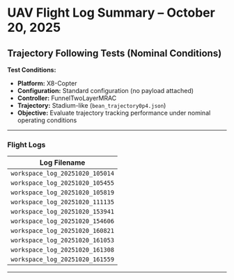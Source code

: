# UAV Flight Log Summary – October 20, 2025

## **Trajectory Following Tests (Nominal Conditions)**

**Test Conditions:**
- **Platform:** X8-Copter  
- **Configuration:** Standard configuration (no payload attached)  
- **Controller:** FunnelTwoLayerMRAC  
- **Trajectory:** Stadium-like (`bean_trajectory0p4.json`)  
- **Objective:** Evaluate trajectory tracking performance under nominal operating conditions  

---

### **Flight Logs**

| Log Filename |
|---------------|
| `workspace_log_20251020_105014` |
| `workspace_log_20251020_105455` |
| `workspace_log_20251020_105819` |
| `workspace_log_20251020_111135` |
| `workspace_log_20251020_153941` |
| `workspace_log_20251020_154606` |
| `workspace_log_20251020_160821` |
| `workspace_log_20251020_161053` |
| `workspace_log_20251020_161308` |
| `workspace_log_20251020_161559` |

---
